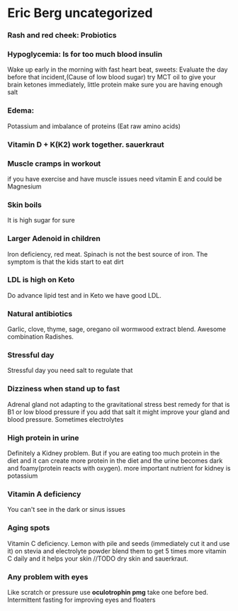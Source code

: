 # Eric Berg uncategorized

### Rash and red cheek: Probiotics

### Hypoglycemia: Is for too much blood insulin 
Wake up early in the morning with fast heart beat, sweets: 
Evaluate the day before that incident,(Cause of low blood sugar) 
try MCT oil to give your brain ketones immediately, little protein
make sure you are having enough salt

### Edema:
Potassium and imbalance of proteins (Eat raw amino acids)

### Vitamin D + K(K2) work together. sauerkraut

### Muscle cramps in workout
if you have exercise and have muscle issues need vitamin E and could be Magnesium

### Skin boils
It is high sugar for sure

### Larger Adenoid in children 
Iron deficiency, red meat. Spinach is not the best source of iron. The symptom is that the kids start
to eat dirt

### LDL is high on Keto
Do advance lipid test and in Keto we have good LDL.

### Natural antibiotics 
Garlic, clove, thyme, sage, oregano oil wormwood extract blend. Awesome combination
Radishes.

### Stressful day
Stressful day you need salt to regulate that

### Dizziness when stand up to fast
Adrenal gland not adapting to the gravitational stress best remedy for that is B1 or low blood pressure
if you add that salt it might improve your gland and blood pressure. Sometimes electrolytes 

### High protein in urine
Definitely a Kidney problem. But if you are eating too much protein in the diet and it can create more 
protein in the diet and the urine becomes dark and foamy(protein reacts with oxygen).
more important nutrient for kidney is potassium 

### Vitamin A deficiency 
You can't see in the dark or sinus issues

### Aging spots
Vitamin C deficiency. Lemon with pile and seeds (immediately cut it and use it) on stevia and 
electrolyte powder blend them to get 5 times more vitamin C daily and it helps your skin //TODO dry skin
and sauerkraut.

### Any problem with eyes 
Like scratch or pressure use **oculotrophin pmg** take one before bed. Intermittent fasting for improving
eyes and floaters